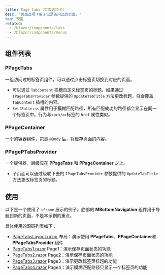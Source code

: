 ```yaml
---
title: Page tabs（页面选项卡）
desc: "页面选项卡用于记录访问过的页面。"
tag: 预置
related:
  - /blazor/components/tabs
  - /blazor/components/menus
---
```


## 组件列表

### PPageTabs

一组访问过的标签页组件，可以通过点击标签页切换到对应的页面。

- 可以通过 `TabContent` 插槽自定义标签页的标题。如果通过 `IPageTabsProvider` 参数提供的 `UpdateTabTitle`
  方法更改标题，将会覆盖 `TabContent` 插槽的内容。
- `SelfPatterns` 属性用于模糊匹配路径，所有匹配成功的路径都会显示在同一个标签页中。行为与`<a></a>`标签的 `href` 属性类似。

### PPageContainer

一个的容器组件，包裹 `@Body` 后，将缓存页面的内容。

### PPagePTabsProvider

一个提供器，层级应在 **PPageTabs** 和 **PPageContainer** 之上。

- 子页面可以通过级联下去的 `IPageTabsProvider` 参数提供的 `UpdateTabTitle` 方法更改标签页的标题。

## 使用

以下是一个使用了 `iframe` 展示的例子。底部的 **MBottomNavigation** 组件用于导航到新的页面，不是本示例的重点。

具体使用的源码列表如下：

- [PageTabsLayout.razor](https://github.com/masastack/MASA.Blazor/blob/main/docs/Masa.Blazor.Docs/Shared/PageTabsLayout.razor)
  布局：演示使用 **PPageTabs**、**PPageContainer**和**PPageTabsProvider** 组件
- [PageTabs1.razor](https://github.com/masastack/MASA.Blazor/blob/main/docs/Masa.Blazor.Docs/Pages/PageTabs1.razor)
  Page1：演示保存页面状态的功能
- [PageTabs2.razor](https://github.com/masastack/MASA.Blazor/blob/main/docs/Masa.Blazor.Docs/Pages/PageTabs2.razor)
  Page2：演示保存页面状态的功能
- [PageTabs3.razor](https://github.com/masastack/MASA.Blazor/blob/main/docs/Masa.Blazor.Docs/Pages/PageTabs3.razor)
  Page3：演示更改标签页标题的功能
- [PageTabs4.razor](https://github.com/masastack/MASA.Blazor/blob/main/docs/Masa.Blazor.Docs/Pages/PageTabs4.razor)
  Page4：演示模糊匹配路径只显示一个标签页的功能

<masa-example file="Examples.components.page_tabs.Usage" no-actions="true"></masa-example>
